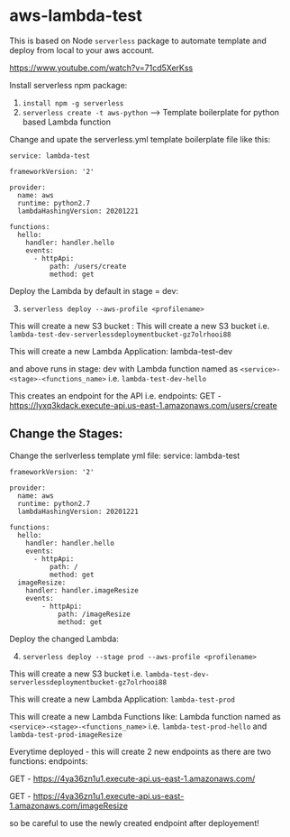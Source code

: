 # aws-lambda-test
This is based on Node `serverless` package to automate template and deploy from local to your aws account.

https://www.youtube.com/watch?v=71cd5XerKss

Install serverless npm package:

1. `install npm -g serverless`
2. `serverless create -t aws-python` --> Template boilerplate for python based Lambda function

Change and upate the serverless.yml template boilerplate file like this:
  
    service: lambda-test

    frameworkVersion: '2'

    provider:
      name: aws
      runtime: python2.7
      lambdaHashingVersion: 20201221

    functions:
      hello:
        handler: handler.hello
        events:
          - httpApi:
              path: /users/create
              method: get

Deploy the Lambda by default in stage = dev:

3. `serverless deploy --aws-profile <profilename>`
  
This will create a new S3 bucket : This will create a new S3 bucket i.e.  `lambda-test-dev-serverlessdeploymentbucket-gz7olrhooi88`

This will create a new Lambda Application: lambda-test-dev

and above runs in stage: dev with Lambda function named as 
`<service>-<stage>-<functions_name>`
i.e. `lambda-test-dev-hello`

This creates an endpoint for the API i.e. 
endpoints:
  GET - https://lyxq3kdack.execute-api.us-east-1.amazonaws.com/users/create
	
Change the Stages:
--------------------
Change the serlverless template yml file:
    service: lambda-test

    frameworkVersion: '2'

    provider:
      name: aws
      runtime: python2.7
      lambdaHashingVersion: 20201221

    functions:
      hello:
        handler: handler.hello
        events:
          - httpApi:
              path: /
              method: get
      imageResize:
        handler: handler.imageResize
        events:
            - httpApi:
                path: /imageResize
                method: get
			
Deploy the changed Lambda:

4. `serverless deploy --stage prod --aws-profile <profilename>`

This will create a new S3 bucket i.e. `lambda-test-dev-serverlessdeploymentbucket-gz7olrhooi88`

This will create a new Lambda Application: `lambda-test-prod`

This will create a new Lambda Functions like:
	Lambda function named as `<service>-<stage>-<functions_name>` i.e. `lambda-test-prod-hello` and `lambda-test-prod-imageResize`
	
Everytime deployed - this will create 2 new endpoints as there are two functions:
endpoints:

  GET - https://4ya36zn1u1.execute-api.us-east-1.amazonaws.com/

  GET - https://4ya36zn1u1.execute-api.us-east-1.amazonaws.com/imageResize
 
so be careful to use the newly created endpoint after deployement!